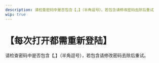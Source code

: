 ```yaml
---
description: 请检查密码中是否包含【,】（半角逗号），若包含请修改密码去除后重试
wip: true
---
```


[文：【每次打开都需重新登陆】]: # 'https://support.qq.com/products/321980/faqs/130500'

# 【每次打开都需重新登陆】

请检查密码中是否包含【,】（半角逗号），若包含请修改密码去除后重试。
